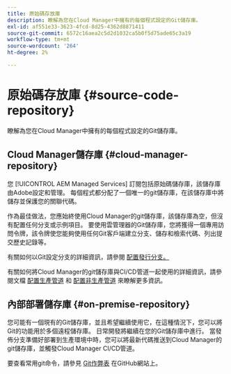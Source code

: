```yaml
---
title: 原始碼存放庫
description: 瞭解為您在Cloud Manager中擁有的每個程式設定的Git儲存庫。
exl-id: af551e33-3623-4fcd-8d25-4362d8871411
source-git-commit: 6572c16aea2c5d2d1032ca5b0f5d75ade65c3a19
workflow-type: tm+mt
source-wordcount: '264'
ht-degree: 2%

---
```



# 原始碼存放庫 {#source-code-repository}

瞭解為您在Cloud Manager中擁有的每個程式設定的Git儲存庫。

## Cloud Manager儲存庫 {#cloud-manager-repository}

您 [!UICONTROL AEM Managed Services] 訂閱包括原始碼儲存庫，該儲存庫由Adobe設定和管理。 每個程式都分配了一個唯一的git儲存庫，在該儲存庫中將儲存並保護您的關聯代碼。

作為最佳做法，您應始終使用Cloud Manager的git儲存庫，該儲存庫為空，但沒有配置任何分支或示例項目。 要使用雲管理器的Git儲存庫，您將獲得一個專用訪問令牌，該令牌使您能夠使用任何Git客戶端建立分支、儲存和檢索代碼、列出提交歷史記錄等。

有關如何以Git設定分支的詳細資訊，請參閱 [配置發行分支。](/help/getting-started/configuring-branches.md)

有關如何將Cloud Manager的git儲存庫與CI/CD管道一起使用的詳細資訊，請參閱文檔 [配置生產管道](/help/using/production-pipelines.md) 和 [配置非生產管道](/help/using/non-production-pipelines.md) 來瞭解更多資訊。

## 內部部署儲存庫 {#on-premise-repository}

您可能有一個現有的Git儲存庫，並且希望繼續使用它，在這種情況下，您可以將Git的功能用於多個遠程儲存庫。 日常開發將繼續在您的Git儲存庫中進行。 當發佈分支準備好部署到生產環境中時，您可以將最新代碼推送到Cloud Manager的git儲存庫，並觸發Cloud Manager CI/CD管道。

要查看常用git命令，請參見 [Git作弊表](https://education.github.com/git-cheat-sheet-education.pdf) 在GitHub網站上。
